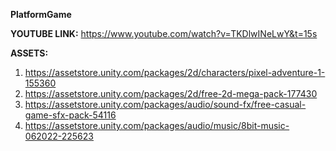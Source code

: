 **PlatformGame**

**YOUTUBE LINK:** https://www.youtube.com/watch?v=TKDlwINeLwY&t=15s

**ASSETS:** 
1. https://assetstore.unity.com/packages/2d/characters/pixel-adventure-1-155360
2. https://assetstore.unity.com/packages/2d/free-2d-mega-pack-177430
3. https://assetstore.unity.com/packages/audio/sound-fx/free-casual-game-sfx-pack-54116
4. https://assetstore.unity.com/packages/audio/music/8bit-music-062022-225623
